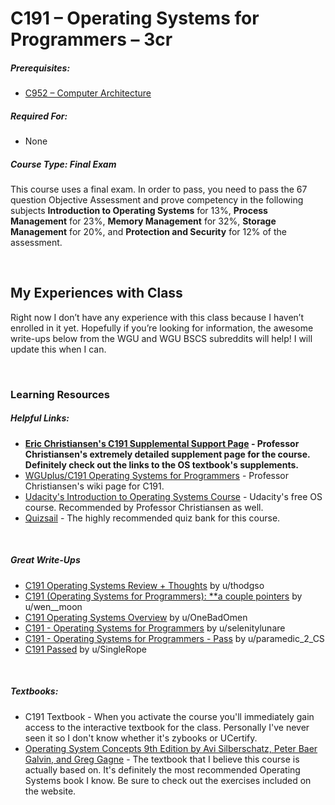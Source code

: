 # C191 – Operating Systems for Programmers – 3cr
<h5>Prerequisites:</h5>
<ul>
<li><a href="https://github.com/Krautpaddy/myBSCS-Classes-Notes/blob/main/C952.md">C952 – Computer Architecture</a></li>
</ul>

<h5>Required For:</h5>
<ul>
<li>None</li>
</ul>

<h5><b>Course Type:</b> Final Exam</h5>
<p>This course uses a final exam. In order to pass, you need to pass the 67 question Objective Assessment and prove competency in the following subjects <b>Introduction to Operating Systems</b> for 13%, <b>Process Management</b> for 23%, <b>Memory Management</b> for 32%, <b>Storage Management</b> for 20%, and <b>Protection and Security</b> for 12% of the assessment.</p> 


<br />

<h2>My Experiences with Class</h2>
<p>Right now I don’t have any experience with this class because I haven’t enrolled in it yet. Hopefully if you’re looking for information, the awesome write-ups below from the WGU and WGU BSCS subreddits will help! I will update this when I can.</p>
<br />

<h3>Learning Resources</h3>

<h5>Helpful Links:</h5>
<ul>
  <li><b><a href="https://sites.google.com/wgu.edu/eric-christiansen/home/C191?authuser=0">Eric Christiansen's C191 Supplemental Support Page</a> - Professor Christiansen's extremely detailed supplement page for the course. Definitely check out the links to the OS textbook's supplements.</b></li>
    <li><a href="https://motleybytes.com/w/WGUplus/C191_Operating_Systems_for_Programmers">WGUplus/C191 Operating Systems for Programmers</a> - Professor Christiansen's wiki page for C191.</li>
  <li><a href="https://www.udacity.com/course/introduction-to-operating-systems--ud923">Udacity's Introduction to Operating Systems Course</a> - Udacity's free OS course. Recommended by Professor Christiansen as well.</li>
  <li><a href="https://www.quizsail.com/">Quizsail</a> - The highly recommended quiz bank for this course.</li>
</ul>

<br />

<h5>Great Write-Ups</h5>
<ul>
  <li><a href="https://www.reddit.com/r/WGU/comments/e332wc/c191_operating_systems_review_thoughts/">C191 Operating Systems Review + Thoughts</a> by u/thodgso</li>
  <li><a href="https://www.reddit.com/r/WGU_CompSci/comments/id06ia/c191_operating_systems_for_programmers_a_couple/">C191 (Operating Systems for Programmers): **a couple pointers</a> by u/wen__moon</li>
  <li><a href="https://www.reddit.com/r/WGU/comments/dbdo7t/c191_operating_systems_overview/">C191 Operating Systems Overview</a> by u/OneBadOmen</li>
  <li><a href="https://www.reddit.com/r/WGU_CompSci/comments/9jz05z/c191_operating_systems_for_programmers/">C191 - Operating Systems for Programmers</a> by u/selenitylunare</li>
  <li><a href="https://www.reddit.com/r/WGU_CompSci/comments/jiljos/c191_operating_systems_for_programmers_pass/">C191 - Operating Systems for Programmers - Pass</a> by u/paramedic_2_CS</li>
  <li><a href="https://www.reddit.com/r/WGU/comments/erwpdz/c191_passed/">C191 Passed</a> by u/SingleRope</li>
</ul>

<br />

<h5>Textbooks:</h5>
<ul>
  <li>C191 Textbook - When you activate the course you'll immediately gain access to the interactive textbook for the class. Personally I've never seen it so I don't know whether it's zybooks or UCertify.</li>
<li><a href="https://www.os-book.com/OS9/">Operating System Concepts 9th Edition by Avi Silberschatz, Peter Baer Galvin, and Greg Gagne</a> - The textbook that I believe this course is actually based on. It's definitely the most recommended Operating Systems book I know. Be sure to check out the exercises included on the website.</li>
</ul>
